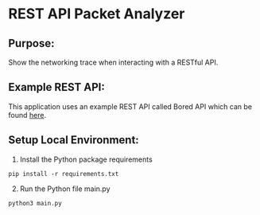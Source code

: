 # REST API Packet Analyzer

## Purpose:
Show the networking trace when interacting with a RESTful API.

## Example REST API:
This application uses an example REST API called Bored API which can be found [here](https://www.boredapi.com/).

## Setup Local Environment:
1. Install the Python package requirements
```
pip install -r requirements.txt
```
2. Run the Python file main.py
```
python3 main.py
```